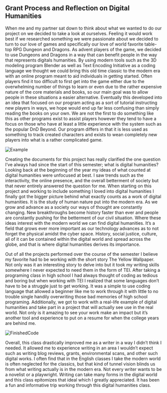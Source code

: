 ## Grant Process and Reflection on Digital Humanities

When me and my partner sat down to think about what we wanted to do our project on we decided to take a look at ourselves. Feeling it would work best if we researched something we were passionate about we decided to turn to our love of games and specifically our love of world favorite table-top RPG Dungeon and Dragons. As advent players of the game, we decided to use Dungeons and Dragons in a way that can benefit people in the way that represents digitals humanities. By using modern tools such as the 3D modeling program Blender as well as Text Encoding Initiative as a coding language we thought we could bring this old time classic to the modern era with an online program meant to aid individuals in getting started. Often players find it too difficult to first get into the game either due to the overwhelming number of things to learn or even due to the rather expensive nature of the core materials and books, so our main goal was to allow people in these situations a easier alternative. Eventually this developed into an idea that focused on our program acting as a sort of tutorial instructing new players in ways, we hope would end up far less confusing than simply reading the books on your own. We are not the first to do something like this as other programs exist to assist players however they tend to have a focus on those who have at least a little experience with the system such as the popular DnD Beyond. Our program differs in that it is less used as something to track created characters and exists to wean completely new players into what is a rather complicated game.

![Example](https://lmaged21.github.io/DH-Blog-Posts/images/beyond.jpg)

Creating the documents for this project has really clarified the one question I’ve always had since the start of this semester; what is digital humanities? Looking back at the beginning of the year my ideas of what counted at digital humanities were unfocused at best. I saw trends such as the interactivity, the online presence, and the overall betterment of society but that never entirely answered the question for me. When starting on this project and working to include something I loved into digital humanities I finally got the bigger picture behind what exactly counts as a work of digital humanities. It is the study of human nature put into the modern era. As we grow and advance as a society our ways of thought are constantly changing. New breakthroughs become history faster than ever and people are constantly pushing for the betterment of our civil situation. Where these ideas interest with the modern world we can find digital humanities. It’s a field that grows ever more important as our technology advances as to not forget the physical amidst the cyber space. History, social justice, culture, all of it can be contained within the digital world and spread across the globe, and that is where digital humanities derives its importance.

Out of all the projects performed over the course of the semester I believe my favorite had to be working with the short story The Yellow Wallpaper. Not only was it an interesting story to delve into but it took my writing skills somewhere I never expected to need them in the form of TEI. After taking a programing class in high school I had always thought of coding as tedious and boring but when working with TEI I realized that some languages don’t have to be a struggle just to get working. It was a simple to use coding language that allowed a beginner like me to work through it with little to no trouble single handily overwriting those bad memories of high school programing. Additionally, we got to work with a real-life example of digital humanities and take part in a project that will actually see use in the real world. Not only is it amazing to see your work make an impact but it’s another tool and experience to put on a resume for when the college years are behind me.

![FinishedCode](https://lmaged21.github.io/DH-Blog-Posts/images/Code.jpg)

Overall, this class drastically improved me as a writer in a way I didn’t think I needed. It allowed me to experience writing in an area I wouldn’t expect such as writing blog reviews, grants, environmental scans, and other such digital works. I often find that in the English classes I take the modern world is often neglected for the classics, but that kind of tunnel vision blinds us from what writing actually is in the modern era. Not every writer wants to be a novelist or a playwright. Writing can take many forms in the digital world and this class epitomizes that ideal which I greatly appreciated. It has been a fun and informative trip working through this digital humanities class.
